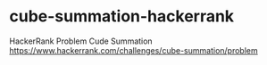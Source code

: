 # cube-summation-hackerrank
HackerRank Problem Cude Summation
https://www.hackerrank.com/challenges/cube-summation/problem

